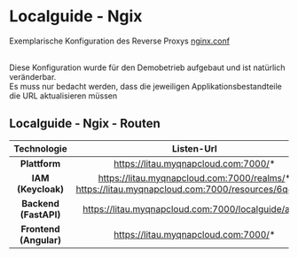 # Localguide - Ngix
Exemplarische Konfiguration des Reverse Proxys [nginx.conf](nginx.conf)</br>
</br>

Diese Konfiguration wurde für den Demobetrieb aufgebaut und ist natürlich veränderbar.
</br>
Es muss nur bedacht werden, dass die jeweiligen Applikationsbestandteile die URL aktualisieren müssen

## Localguide - Ngix - Routen

| Technologie               | Listen-Url    | Destination-Url |
| :---:                     | :---: |:---: |
| **Plattform**    | https://litau.myqnapcloud.com:7000/*   |https://litau.myqnapcloud.com:7000/*  |
| **IAM (Keycloak)**        | https://litau.myqnapcloud.com:7000/realms/* <br/> https://litau.myqnapcloud.com:7000/resources/6q47a/* |  http://localhost:9009/realms  <br/> http://localhost:9009/resources/6q47a/ |
| **Backend (FastAPI)**    | https://litau.myqnapcloud.com:7000/localguide/api/*   | http://localguide.local:8000/ |
| **Frontend (Angular)**    | https://litau.myqnapcloud.com:7000/*   | http://localguide.local:4200/* |
